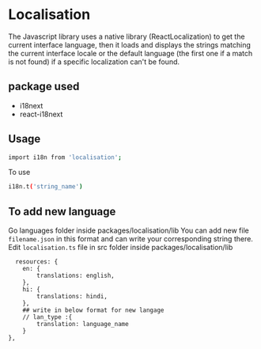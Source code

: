 # Localisation

The Javascript library uses a native library (ReactLocalization) to get the current interface language, then it loads and displays the strings matching the current interface locale or the default language (the first one if a match is not found) if a specific localization can't be found.
## package used  
- i18next
- react-i18next

## Usage
``` sh
import i18n from 'localisation';
```
To use 
```sh
i18n.t('string_name')
```

## To add new language 
Go languages folder inside packages/localisation/lib
You can add new file ```filename.json``` in this format and can write your corresponding string there.
    Edit ```localisation.ts``` file in src folder inside packages/localisation/lib


      resources: {
        en: {
            translations: english,
        },
        hi: {
            translations: hindi,
        },
        ## write in below format for new langage
        // lan_type :{
            translation: language_name
        }
    },

